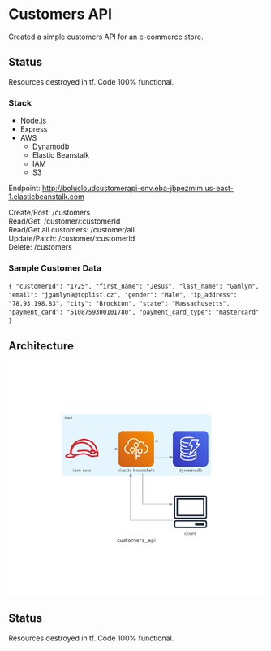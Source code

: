 # Customers API

Created a simple customers API for an e-commerce store.

## Status

Resources destroyed in tf. Code 100% functional.

### Stack

- Node.js
- Express
- AWS
  - Dynamodb
  - Elastic Beanstalk
  - IAM
  - S3

Endpoint: http://bolucloudcustomerapi-env.eba-jbpezmim.us-east-1.elasticbeanstalk.com

Create/Post: /customers \
Read/Get: /customer/:customerId \
Read/Get all customers: /customer/all \
Update/Patch: /customer/:customerId \
Delete: /customers

### Sample Customer Data

`{ "customerId": "1725", "first_name": "Jesus", "last_name": "Gamlyn", "email": "jgamlyn9@toplist.cz", "gender": "Male", "ip_address": "78.93.198.83", "city": "Brockton", "state": "Massachusetts", "payment_card": "5108759300101780", "payment_card_type": "mastercard" }`

## Architecture

![customer api cloud architecture diagram](/customers_api.png)

## Status

Resources destroyed in tf. Code 100% functional.
